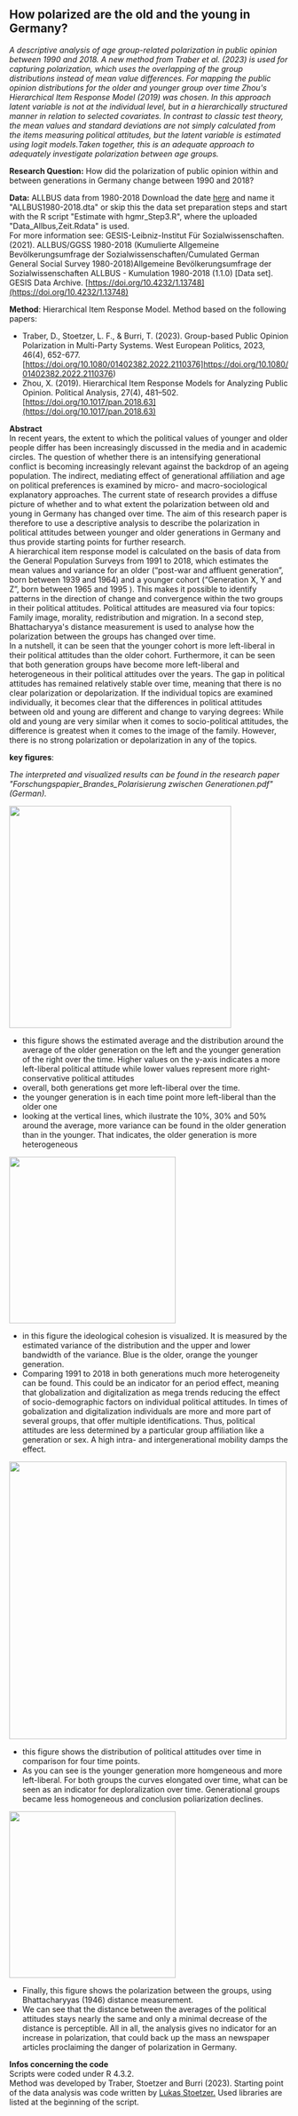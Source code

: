 ## How polarized are the old and the young in Germany?
*A descriptive analysis of age group-related polarization in public opinion  between 1990 and 2018. A new method from Traber et al. (2023) is used for capturing polarization, which uses the overlapping of the group distributions instead of mean value differences. For mapping the public opinion distributions for the older and younger group over time Zhou's Hierarchical Item Response Model (2019) was chosen. In this approach latent variable is not at the individual level, but in a hierarchically structured manner in relation to selected covariates. In contrast to classic test theory, the mean values and standard deviations are not simply calculated from the items measuring political attitudes, but the latent variable is estimated using logit models.Taken together, this is an adequate approach to adequately investigate polarization between age groups.*

**Research Question:** How did the polarization of public opinion within and between generations in Germany change between 1990 and 2018?

**Data:** ALLBUS data from 1980-2018 
Download the date [here](https://search.gesis.org/research_data/ZA5284) and name it "ALLBUS1980-2018.dta" or skip this the data set preparation steps and start with the R script "Estimate with hgmr_Step3.R", where the uploaded "Data_Allbus,Zeit.Rdata" is used.  
For more information see: GESIS-Leibniz-Institut Für Sozialwissenschaften. (2021). ALLBUS/GGSS 1980-2018 (Kumulierte Allgemeine Bevölkerungsumfrage der Sozialwissenschaften/Cumulated German General Social Survey 1980-2018)Allgemeine Bevölkerungsumfrage der Sozialwissenschaften ALLBUS - Kumulation 1980-2018 (1.1.0) [Data set]. GESIS Data Archive. [https://doi.org/10.4232/1.13748](https://doi.org/10.4232/1.13748)

**Method**:  Hierarchical Item Response Model. Method based on the following papers: 
*  Traber, D., Stoetzer, L. F., & Burri, T. (2023). Group-based Public Opinion Polarization in Multi-Party Systems. West European Politics, 2023, 46(4), 652-677. [https://doi.org/10.1080/01402382.2022.2110376]https://doi.org/10.1080/01402382.2022.2110376)
*  Zhou, X. (2019). Hierarchical Item Response Models for Analyzing Public Opinion. Political Analysis, 27(4), 481–502. [https://doi.org/10.1017/pan.2018.63](https://doi.org/10.1017/pan.2018.63)

**Abstract**  
In recent years, the extent to which the political values of younger and older people differ has been increasingly discussed in the media and in academic circles. The question of whether there is an intensifying generational conflict is becoming increasingly relevant against the backdrop of an ageing population. The indirect, mediating effect of generational affiliation and age on political preferences is examined by micro- and macro-sociological explanatory approaches. The current state of research provides a diffuse picture of whether and to what extent the polarization between old and young in Germany has changed over time. The aim of this research paper is therefore to use a descriptive analysis to describe the polarization in political attitudes between younger and older generations in Germany and thus provide starting points for further research.  
A hierarchical item response model is calculated on the basis of data from the General Population Surveys from 1991 to 2018, which estimates the mean values and variance for an older (“post-war and affluent generation”, born between  1939 and 1964) and a younger cohort (“Generation X, Y and Z”, born between 1965 and 1995 ). This makes it possible to identify patterns in the direction of change and convergence within the two groups in their political attitudes. Political attitudes are measured via four topics: Family image, morality, redistribution and migration. In a second step, Bhattacharyya's distance measurement is used to analyse how the polarization between the groups has changed over time.  
In a nutshell, it can be seen that the younger cohort is more left-liberal in their political attitudes than the older cohort. Furthermore, it can be seen that both generation groups have become more left-liberal and heterogeneous in their political attitudes over the years. The gap in political attitudes has remained relatively stable over time, meaning that there is no clear polarization or depolarization. If the individual topics are examined individually, it becomes clear that the differences in political attitudes between old and young are different and change to varying degrees: While old and young are very similar when it comes to socio-political attitudes, the difference is greatest when it comes to the image of the family. However, there is no strong polarization or depolarization in any of the topics.

**key figures**:

*The interpreted and visualized results can be found in the research paper "Forschungspapier_Brandes_Polarisierung zwischen Generationen.pdf" (German).* 

<img src="https://github.com/user-attachments/assets/bc692e1e-1769-46e7-bb8a-31361ceae748"  height="400">

-  this figure shows the estimated average and the distribution around the average of the older generation on the left and the younger generation of the right over the time. Higher values on the y-axis indicates a more left-liberal political attitude while lower values represent more right-conservative political attitudes
-  overall, both generations get more left-liberal over the time.
-  the younger generation is in each time point more left-liberal than the older one
-  looking at the vertical lines, which ilustrate the 10%, 30% and 50% around the average, more variance can be found in the older generation than in the younger. That indicates, the older generation is more heterogeneous

<img src="https://github.com/user-attachments/assets/7950ff03-1e08-4413-b38d-c8b594791ec0" height="300">

-  in this figure the ideological cohesion is visualized. It is measured by the estimated variance of the distribution and the upper and lower bandwidth of the variance. Blue is the older, orange the younger generation.
-  Comparing 1991 to 2018 in both generations much more heterogeneity can be found. This could be an indicator for an period effect, meaning that globalization and digitalization as mega trends reducing the effect of socio-demographic factors on individual political attitudes. In times of gobalization and digitalization individuals are more and more part of several groups, that offer multiple identifications. Thus, political attitudes are less determined by a particular group affiliation like a generation or sex. A high intra- and intergenerational mobility damps the effect.

<img src="https://github.com/user-attachments/assets/f9f43a10-871b-479b-a7ff-825f69bd17e2" height="500">

-  this figure shows the distribution of political attitudes over time in comparison for four time points.
-  As you can see is the younger generation more homgeneous and more left-liberal. For both groups the curves elongated over time, what can be seen as an indicator for deploralization over time. Generational groups became less homogeneous and conclusion poliarization declines.

<img src="https://github.com/user-attachments/assets/3a917fe6-875d-4c08-888c-c8e8b7b0e035" height="300">

-  Finally, this figure shows the polarization between the groups, using Bhattacharyyas (1946) distance measurement.
-  We can see that the distance between the averages of the political attitudes stays nearly the same and only a minimal decrease of the distance is perceptible. All in all, the analysis gives no indicator for an increase in polarization, that could back up the mass an newspaper articles proclaiming the danger of polarization in Germany. 




**Infos concerning the code**  
Scripts were coded under R 4.3.2.  
Method was developed by Traber, Stoetzer and Burri (2023). Starting point of the data analysis was code written by [Lukas Stoetzer.](https://www.lukas-stoetzer.org/)
Used libraries are listed at the beginning of the script.





